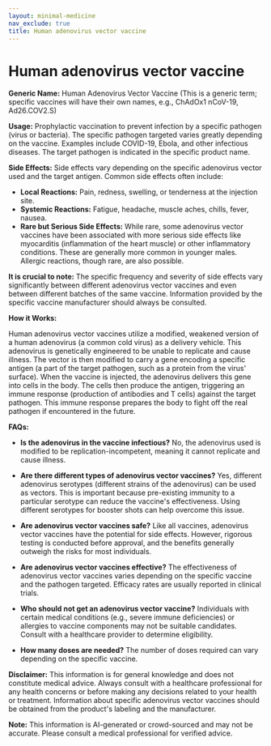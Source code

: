 ```yaml
---
layout: minimal-medicine
nav_exclude: true
title: Human adenovirus vector vaccine
---
```


# Human adenovirus vector vaccine

**Generic Name:** Human Adenovirus Vector Vaccine (This is a generic term; specific vaccines will have their own names, e.g.,  ChAdOx1 nCoV-19, Ad26.COV2.S)

**Usage:**  Prophylactic vaccination to prevent infection by a specific pathogen (virus or bacteria).  The specific pathogen targeted varies greatly depending on the vaccine.  Examples include COVID-19, Ebola, and other infectious diseases.  The target pathogen is indicated in the specific product name.


**Side Effects:** Side effects vary depending on the specific adenovirus vector used and the target antigen. Common side effects often include:

* **Local Reactions:** Pain, redness, swelling, or tenderness at the injection site.
* **Systemic Reactions:**  Fatigue, headache, muscle aches, chills, fever, nausea.
* **Rare but Serious Side Effects:**  While rare, some adenovirus vector vaccines have been associated with  more serious side effects like myocarditis (inflammation of the heart muscle) or other inflammatory conditions.  These are generally more common in younger males.  Allergic reactions, though rare, are also possible.

**It is crucial to note:**  The specific frequency and severity of side effects vary significantly between different adenovirus vector vaccines and even between different batches of the same vaccine.  Information provided by the specific vaccine manufacturer should always be consulted.


**How it Works:**

Human adenovirus vector vaccines utilize a modified, weakened version of a human adenovirus (a common cold virus) as a delivery vehicle.  This adenovirus is genetically engineered to be unable to replicate and cause illness.  The vector is then modified to carry a gene encoding a specific antigen (a part of the target pathogen, such as a protein from the virus' surface). When the vaccine is injected, the adenovirus delivers this gene into cells in the body.  The cells then produce the antigen, triggering an immune response (production of antibodies and T cells) against the target pathogen.  This immune response prepares the body to fight off the real pathogen if encountered in the future.


**FAQs:**

* **Is the adenovirus in the vaccine infectious?** No, the adenovirus used is modified to be replication-incompetent, meaning it cannot replicate and cause illness.

* **Are there different types of adenovirus vector vaccines?** Yes, different adenovirus serotypes (different strains of the adenovirus) can be used as vectors. This is important because pre-existing immunity to a particular serotype can reduce the vaccine's effectiveness.  Using different serotypes for booster shots can help overcome this issue.

* **Are adenovirus vector vaccines safe?**  Like all vaccines, adenovirus vector vaccines have the potential for side effects. However, rigorous testing is conducted before approval, and the benefits generally outweigh the risks for most individuals.

* **Are adenovirus vector vaccines effective?** The effectiveness of adenovirus vector vaccines varies depending on the specific vaccine and the pathogen targeted.  Efficacy rates are usually reported in clinical trials.

* **Who should not get an adenovirus vector vaccine?** Individuals with certain medical conditions (e.g., severe immune deficiencies) or allergies to vaccine components may not be suitable candidates.  Consult with a healthcare provider to determine eligibility.

* **How many doses are needed?** The number of doses required can vary depending on the specific vaccine.


**Disclaimer:** This information is for general knowledge and does not constitute medical advice. Always consult with a healthcare professional for any health concerns or before making any decisions related to your health or treatment.  Information about specific adenovirus vector vaccines should be obtained from the product's labeling and the manufacturer.


**Note:** This information is AI-generated or crowd-sourced and may not be accurate. Please consult a medical professional for verified advice.